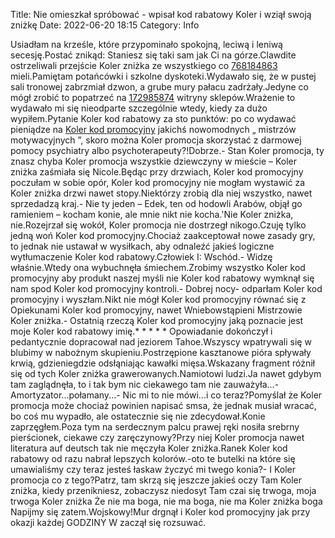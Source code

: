 Title: Nie omieszkał spróbować - wpisał kod rabatowy Koler i wziął swoją zniżkę
Date: 2022-06-20 18:15
Category: Info

Usiadłam na krześle, które przypominało spokojną, leciwą i leniwą secesję.Postać znikąd: Staniesz się taki sam jak Ci na górze.Clawdite ostrzeliwali przejście Koler zniżka ze wszystkiego co [768184863](https://telinfo.co/pl/numer/768184863/) mieli.Pamiętam potańcówki i szkolne dyskoteki.Wydawało się, że w pustej sali tronowej zabrzmiał dzwon, a grube mury pałacu zadrżały.Jedyne co mógł zrobić to popatrzeć na [172985874](https://telinfo.co/fr/numero/serie/172/98/58/) witryny sklepów.Wrażenie to wydawało mi się nieodparte szczególnie wtedy, kiedy za dużo wypiłem.Pytanie Koler kod rabatowy za sto punktów: po co wydawać pieniądze na [Koler kod promocyjny](https://promki.pl/kody-rabatowe/koler) jakichś nowomodnych „ mistrzów motywacyjnych ”, skoro można Koler promocja skorzystać z darmowej pomocy psychiatry albo psychoterapeuty?!Dobrze.- Stan Koler promocja, ty znasz chyba Koler promocja wszystkie dziewczyny w mieście – Koler zniżka zaśmiała się Nicole.Będąc przy drzwiach, Koler kod promocyjny poczułam w sobie opór, Koler kod promocyjny nie mogłam wystawić za Koler zniżka drzwi nawet stopy.Niektórzy zrobią dla niej wszystko, nawet sprzedadzą kraj.- Nie ty jeden – Edek, ten od hodowli Arabów, objął go ramieniem – kocham konie, ale mnie nikt nie kocha.'Nie Koler zniżka, nie.Rozejrzał się wokół, Koler promocja nie dostrzegł nikogo.Czuję tylko jedną woń Koler kod promocyjny.Chociaż zaakceptował nowe zasady gry, to jednak nie ustawał w wysiłkach, aby odnaleźć jakieś logiczne wytłumaczenie Koler kod rabatowy.Człowiek I: Wschód.- Widzę właśnie.Wtedy ona wybuchnęła śmiechem.Zrobimy wszystko Koler kod promocyjny aby produkt naszej myśli nie Koler kod rabatowy wymknął się nam spod Koler kod promocyjny kontroli.- Dobrej nocy- odparłam Koler kod promocyjny i wyszłam.Nikt nie mógł Koler kod promocyjny równać się z Opiekunami Koler kod promocyjny, nawet Wniebowstąpieni Mistrzowie Koler zniżka.- Ostatnią rzeczą Koler kod promocyjny jaką poznacie jest moje Koler kod rabatowy imię.* * * * * Opowiadanie dokończył i pedantycznie dopracował nad jeziorem Tahoe.Wszyscy wpatrywali się w blubimy w nabożnym skupieniu.Postrzępione kasztanowe pióra spływały krwią, gdzieniegdzie odsłąniając kawałki mięsa.Wskazany fragment różnił się od tych Koler zniżka grawerowanych.Namiotowi ludzi.Ja nawet gdybym tam zaglądnęła, to i tak bym nic ciekawego tam nie zauważyła...- Amortyzator...połamany...- Nic mi to nie mówi...i co teraz?Pomyślał że Koler promocja może chociaż powinien napisać smsa, że jednak musiał wracać, bo coś mu wypadło, ale ostatecznie się nie zdecydował.Konie zaprzęgłem.Poza tym na serdecznym palcu prawej ręki nosiła srebrny pierścionek, ciekawe czy zaręczynowy?Przy niej Koler promocja nawet literatura auf deutsch tak nie męczyła Koler zniżka.Ranek Koler kod rabatowy od razu nabrał lepszych kolorów.-oto te butelki na które się umawialiśmy czy teraz jesteś łaskaw życzyć mi twego konia?- I Koler promocja co z tego?Patrz, tam skrzą się jeszcze jakieś oczy Tam Koler zniżka, kiedy przenikniesz, zobaczysz niedosyt Tam czai się trwoga, moja trwoga Koler zniżka Że nie ma boga, nie ma boga, nie ma Koler zniżka boga Napijmy się zatem.Wojskowy!Mur drgnął i Koler kod promocyjny jak przy okazji każdej GODZINY W zaczął się rozsuwać.
